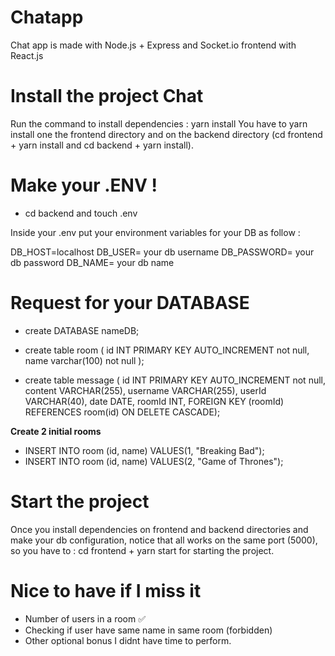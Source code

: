 # **Chatapp** 

Chat app is made with Node.js + Express and Socket.io
frontend with React.js

# **Install the project Chat**

Run the command to install dependencies : yarn install
You have to yarn install one the frontend directory and on the backend directory (cd frontend + yarn install and cd backend + yarn install).

# **Make your .ENV !** 

- cd backend and touch .env

Inside your .env put your environment variables for your DB
as follow : 

DB_HOST=localhost
DB_USER= your db username
DB_PASSWORD= your db password
DB_NAME= your db name


# **Request for your DATABASE**

- create DATABASE nameDB;

- create table room ( id INT PRIMARY KEY AUTO_INCREMENT not null, name varchar(100) not null );

- create table message ( id INT PRIMARY KEY AUTO_INCREMENT not null, content VARCHAR(255), username VARCHAR(255), userId VARCHAR(40), date DATE, roomId INT, FOREIGN KEY (roomId) REFERENCES room(id) ON DELETE CASCADE);

**Create 2 initial rooms**

- INSERT INTO room (id, name) VALUES(1, "Breaking Bad"); 
- INSERT INTO room (id, name) VALUES(2, "Game of Thrones"); 

# Start the project

Once you install dependencies on frontend and backend directories and make your db configuration,
notice that all works on the same port (5000), so you have to : 
cd frontend + yarn start for starting the project.

# Nice to have if I miss it

- Number of users in a room :white_check_mark:
- Checking if user have same name in same room (forbidden)
- Other optional bonus I didnt have time to perform. 
